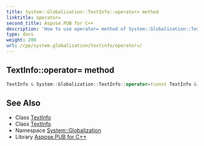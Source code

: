 ```yaml
---
title: System::Globalization::TextInfo::operator= method
linktitle: operator=
second_title: Aspose.PUB for C++
description: 'How to use operator= method of System::Globalization::TextInfo class in C++.'
type: docs
weight: 200
url: /cpp/system.globalization/textinfo/operator=/
---
```

## TextInfo::operator= method




```cpp
TextInfo & System::Globalization::TextInfo::operator=(const TextInfo &)=delete
```

## See Also

* Class [TextInfo](../)
* Class [TextInfo](../)
* Namespace [System::Globalization](../../)
* Library [Aspose.PUB for C++](../../../)
